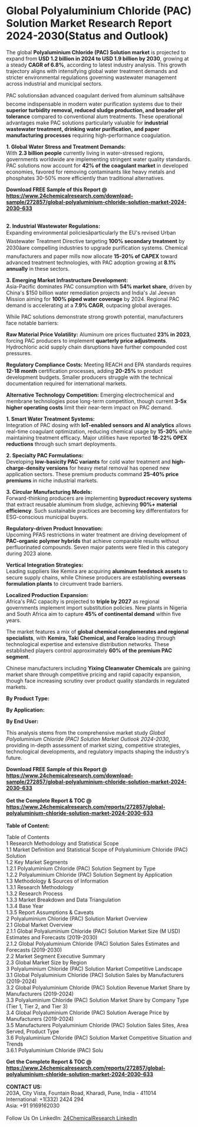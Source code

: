 <h1>Global Polyaluminium Chloride (PAC) Solution Market Research Report 2024-2030(Status and Outlook)</h1><p>The global <strong>Polyaluminium Chloride (PAC) Solution market</strong> is projected to expand from <strong>USD 1.2 billion in 2024 to USD 1.9 billion by 2030</strong>, growing at a steady <strong>CAGR of 6.8%</strong>, according to latest industry analysis. This growth trajectory aligns with intensifying global water treatment demands and stricter environmental regulations governing wastewater management across industrial and municipal sectors.</p><p>PAC solutionsâan advanced coagulant derived from aluminum saltsâhave become indispensable in modern water purification systems due to their <strong>superior turbidity removal, reduced sludge production, and broader pH tolerance</strong> compared to conventional alum treatments. These operational advantages make PAC solutions particularly valuable for <strong>industrial wastewater treatment, drinking water purification, and paper manufacturing processes</strong> requiring high-performance coagulation.</p><p><strong>1. Global Water Stress and Treatment Demands:</strong><br>
With <strong>2.3 billion people</strong> currently living in water-stressed regions, governments worldwide are implementing stringent water quality standards. PAC solutions now account for <strong>42% of the coagulant market</strong> in developed economies, favored for removing contaminants like heavy metals and phosphates 30-50% more efficiently than traditional alternatives.</p><div><b>Download FREE Sample of this Report @ 
            <a href="https://www.24chemicalresearch.com/download-sample/272857/global-polyaluminium-chloride-solution-market-2024-2030-633">
            https://www.24chemicalresearch.com/download-sample/272857/global-polyaluminium-chloride-solution-market-2024-2030-633</a></b></div><br><p><strong>2. Industrial Wastewater Regulations:</strong><br>
Expanding environmental policiesâparticularly the EU's revised Urban Wastewater Treatment Directive targeting <strong>100% secondary treatment</strong> by 2030âare compelling industries to upgrade purification systems. Chemical manufacturers and paper mills now allocate <strong>15-20% of CAPEX</strong> toward advanced treatment technologies, with PAC adoption growing at <strong>8.1% annually</strong> in these sectors.</p><p><strong>3. Emerging Market Infrastructure Development:</strong><br>
Asia-Pacific dominates PAC consumption with <strong>54% market share</strong>, driven by China's $150 billion water remediation projects and India's Jal Jeevan Mission aiming for <strong>100% piped water coverage</strong> by 2024. Regional PAC demand is accelerating at a <strong>7.9% CAGR</strong>, outpacing global averages.</p><p>While PAC solutions demonstrate strong growth potential, manufacturers face notable barriers:</p><p><strong>Raw Material Price Volatility:</strong> Aluminum ore prices fluctuated <strong>23% in 2023</strong>, forcing PAC producers to implement <strong>quarterly price adjustments</strong>. Hydrochloric acid supply chain disruptions have further compounded cost pressures.</p><p><strong>Regulatory Compliance Costs:</strong> Meeting REACH and EPA standards requires <strong>12-18 month</strong> certification processes, adding <strong>20-25%</strong> to product development budgets. Smaller producers struggle with the technical documentation required for international markets.</p><p><strong>Alternative Technology Competition:</strong> Emerging electrochemical and membrane technologies pose long-term competition, though current <strong>3-5x higher operating costs</strong> limit their near-term impact on PAC demand.</p><p><strong>1. Smart Water Treatment Systems:</strong><br>
Integration of PAC dosing with <strong>IoT-enabled sensors and AI analytics</strong> allows real-time coagulant optimization, reducing chemical usage by <strong>15-30%</strong> while maintaining treatment efficacy. Major utilities have reported <strong>18-22% OPEX reductions</strong> through such smart deployments.</p><p><strong>2. Specialty PAC Formulations:</strong><br>
Developing <strong>low-basicity PAC variants</strong> for cold water treatment and <strong>high-charge-density versions</strong> for heavy metal removal has opened new application sectors. These premium products command <strong>25-40% price premiums</strong> in niche industrial markets.</p><p><strong>3. Circular Manufacturing Models:</strong><br>
Forward-thinking producers are implementing <strong>byproduct recovery systems</strong> that extract reusable aluminum from sludge, achieving <strong>90%+ material efficiency</strong>. Such sustainable practices are becoming key differentiators for ESG-conscious municipal buyers.</p><p><strong>Regulatory-driven Product Innovation:</strong><br>
	Upcoming PFAS restrictions in water treatment are driving development of <strong>PAC-organic polymer hybrids</strong> that achieve comparable results without perfluorinated compounds. Seven major patents were filed in this category during 2023 alone.</p><p><strong>Vertical Integration Strategies:</strong><br>
	Leading suppliers like Kemira are acquiring <strong>aluminum feedstock assets</strong> to secure supply chains, while Chinese producers are establishing <strong>overseas formulation plants</strong> to circumvent trade barriers.</p><p><strong>Localized Production Expansion:</strong><br>
	Africa's PAC capacity is projected to <strong>triple by 2027</strong> as regional governments implement import substitution policies. New plants in Nigeria and South Africa aim to capture <strong>45% of continental demand</strong> within five years.</p><p>The market features a mix of <strong>global chemical conglomerates and regional specialists</strong>, with <strong>Kemira, Taki Chemical, and Feralco</strong> leading through technological expertise and extensive distribution networks. These established players control approximately <strong>60% of the premium PAC segment</strong>.</p><p>Chinese manufacturers including <strong>Yixing Cleanwater Chemicals</strong> are gaining market share through competitive pricing and rapid capacity expansion, though face increasing scrutiny over product quality standards in regulated markets.</p><p><strong>By Product Type:</strong></p><p><strong>By Application:</strong></p><p><strong>By End User:</strong></p><p>This analysis stems from the comprehensive market study <em>Global Polyaluminium Chloride (PAC) Solution Market Outlook 2024-2030</em>, providing in-depth assessment of market sizing, competitive strategies, technological developments, and regulatory impacts shaping the industry's future.</p><div><b>Download FREE Sample of this Report @ 
            <a href="https://www.24chemicalresearch.com/download-sample/272857/global-polyaluminium-chloride-solution-market-2024-2030-633">
            https://www.24chemicalresearch.com/download-sample/272857/global-polyaluminium-chloride-solution-market-2024-2030-633</a></b></div><br><div><b>Get the Complete Report & TOC @ 
            <a href="https://www.24chemicalresearch.com/reports/272857/global-polyaluminium-chloride-solution-market-2024-2030-633">
            https://www.24chemicalresearch.com/reports/272857/global-polyaluminium-chloride-solution-market-2024-2030-633</a></b></div><br>
            <b>Table of Content:</b><p>Table of Contents<br />
1 Research Methodology and Statistical Scope<br />
1.1 Market Definition and Statistical Scope of Polyaluminium Chloride (PAC) Solution<br />
1.2 Key Market Segments<br />
1.2.1 Polyaluminium Chloride (PAC) Solution Segment by Type<br />
1.2.2 Polyaluminium Chloride (PAC) Solution Segment by Application<br />
1.3 Methodology & Sources of Information<br />
1.3.1 Research Methodology<br />
1.3.2 Research Process<br />
1.3.3 Market Breakdown and Data Triangulation<br />
1.3.4 Base Year<br />
1.3.5 Report Assumptions & Caveats<br />
2 Polyaluminium Chloride (PAC) Solution Market Overview<br />
2.1 Global Market Overview<br />
2.1.1 Global Polyaluminium Chloride (PAC) Solution Market Size (M USD) Estimates and Forecasts (2019-2030)<br />
2.1.2 Global Polyaluminium Chloride (PAC) Solution Sales Estimates and Forecasts (2019-2030)<br />
2.2 Market Segment Executive Summary<br />
2.3 Global Market Size by Region<br />
3 Polyaluminium Chloride (PAC) Solution Market Competitive Landscape<br />
3.1 Global Polyaluminium Chloride (PAC) Solution Sales by Manufacturers (2019-2024)<br />
3.2 Global Polyaluminium Chloride (PAC) Solution Revenue Market Share by Manufacturers (2019-2024)<br />
3.3 Polyaluminium Chloride (PAC) Solution Market Share by Company Type (Tier 1, Tier 2, and Tier 3)<br />
3.4 Global Polyaluminium Chloride (PAC) Solution Average Price by Manufacturers (2019-2024)<br />
3.5 Manufacturers Polyaluminium Chloride (PAC) Solution Sales Sites, Area Served, Product Type<br />
3.6 Polyaluminium Chloride (PAC) Solution Market Competitive Situation and Trends<br />
3.6.1 Polyaluminium Chloride (PAC) Solu</p><div><b>Get the Complete Report & TOC @ 
            <a href="https://www.24chemicalresearch.com/reports/272857/global-polyaluminium-chloride-solution-market-2024-2030-633">
            https://www.24chemicalresearch.com/reports/272857/global-polyaluminium-chloride-solution-market-2024-2030-633</a></b></div><br><b>CONTACT US:</b><br>
            203A, City Vista, Fountain Road, Kharadi, Pune, India - 411014<br>
            International: +1(332) 2424 294<br>
            Asia: +91 9169162030 <br><br>
            Follow Us On LinkedIn: <a href="https://www.linkedin.com/company/24chemicalresearch/">24ChemicalResearch LinkedIn</a>
